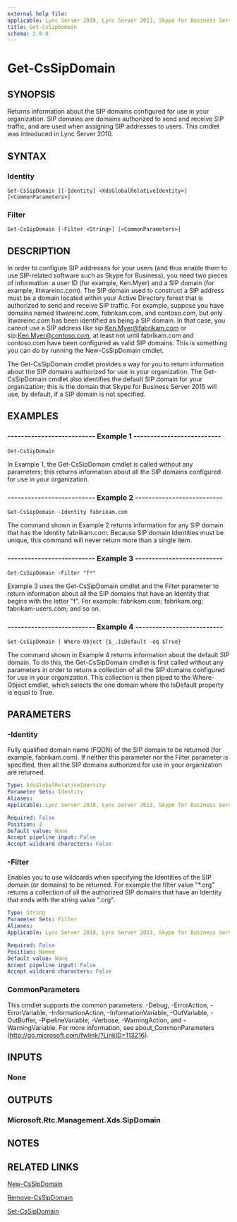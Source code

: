 ```yaml
---
external help file: 
applicable: Lync Server 2010, Lync Server 2013, Skype for Business Server 2015, Skype for Business Server 2019
title: Get-CsSipDomain
schema: 2.0.0
---
```


# Get-CsSipDomain

## SYNOPSIS
Returns information about the SIP domains configured for use in your organization.
SIP domains are domains authorized to send and receive SIP traffic, and are used when assigning SIP addresses to users.
This cmdlet was introduced in Lync Server 2010.


## SYNTAX

### Identity
```
Get-CsSipDomain [[-Identity] <XdsGlobalRelativeIdentity>] [<CommonParameters>]
```

### Filter
```
Get-CsSipDomain [-Filter <String>] [<CommonParameters>]
```

## DESCRIPTION
In order to configure SIP addresses for your users (and thus enable them to use SIP-related software such as Skype for Business), you need two pieces of information: a user ID (for example, Ken.Myer) and a SIP domain (for example, litwareinc.com).
The SIP domain used to construct a SIP address must be a domain located within your Active Directory forest that is authorized to send and receive SIP traffic.
For example, suppose you have domains named litwareinc.com, fabrikam.com, and contoso.com, but only litwareinc.com has been identified as being a SIP domain.
In that case, you cannot use a SIP address like sip:Ken.Myer@fabrikam.com or sip:Ken.Myer@contoso.com, at least not until fabrikam.com and contoso.com have been configured as valid SIP domains.
This is something you can do by running the New-CsSipDomain cmdlet.

The Get-CsSipDomain cmdlet provides a way for you to return information about the SIP domains authorized for use in your organization.
The Get-CsSipDomain cmdlet also identifies the default SIP domain for your organization; this is the domain that Skype for Business Server 2015 will use, by default, if a SIP domain is not specified.


## EXAMPLES

### -------------------------- Example 1 --------------------------
```
Get-CsSipDomain
```

In Example 1, the Get-CsSipDomain cmdlet is called without any parameters; this returns information about all the SIP domains configured for use in your organization.

### -------------------------- Example 2 --------------------------
```
Get-CsSipDomain -Identity fabrikam.com
```

The command shown in Example 2 returns information for any SIP domain that has the Identity fabrikam.com.
Because SIP domain Identities must be unique, this command will never return more than a single item.

### -------------------------- Example 3 --------------------------
```
Get-CsSipDomain -Filter "f*"
```

Example 3 uses the Get-CsSipDomain cmdlet and the Filter parameter to return information about all the SIP domains that have an Identity that begins with the letter "f".
For example: fabrikam.com; fabrikam.org; fabrikam-users.com; and so on.

### -------------------------- Example 4 --------------------------
```
Get-CsSipDomain | Where-Object {$_.IsDefault -eq $True}
```

The command shown in Example 4 returns information about the default SIP domain.
To do this, the Get-CsSipDomain cmdlet is first called without any parameters in order to return a collection of all the SIP domains configured for use in your organization.
This collection is then piped to the Where-Object cmdlet, which selects the one domain where the IsDefault property is equal to True.


## PARAMETERS

### -Identity
Fully qualified domain name (FQDN) of the SIP domain to be returned (for example, fabrikam.com).
If neither this parameter nor the Filter parameter is specified, then all the SIP domains authorized for use in your organization are returned.

```yaml
Type: XdsGlobalRelativeIdentity
Parameter Sets: Identity
Aliases: 
Applicable: Lync Server 2010, Lync Server 2013, Skype for Business Server 2015

Required: False
Position: 2
Default value: None
Accept pipeline input: False
Accept wildcard characters: False
```

### -Filter
Enables you to use wildcards when specifying the Identities of the SIP domain (or domains) to be returned.
For example the filter value "*.org" returns a collection of all the authorized SIP domains that have an Identity that ends with the string value ".org".

```yaml
Type: String
Parameter Sets: Filter
Aliases: 
Applicable: Lync Server 2010, Lync Server 2013, Skype for Business Server 2015

Required: False
Position: Named
Default value: None
Accept pipeline input: False
Accept wildcard characters: False
```

### CommonParameters
This cmdlet supports the common parameters: -Debug, -ErrorAction, -ErrorVariable, -InformationAction, -InformationVariable, -OutVariable, -OutBuffer, -PipelineVariable, -Verbose, -WarningAction, and -WarningVariable. For more information, see about_CommonParameters (http://go.microsoft.com/fwlink/?LinkID=113216).


## INPUTS

### None


## OUTPUTS

### Microsoft.Rtc.Management.Xds.SipDomain


## NOTES


## RELATED LINKS

[New-CsSipDomain](New-CsSipDomain.md)

[Remove-CsSipDomain](Remove-CsSipDomain.md)

[Set-CsSipDomain](Set-CsSipDomain.md)
